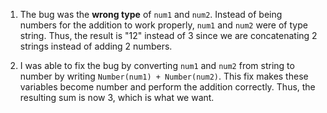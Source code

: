 1. The bug was the **wrong type** of ```num1``` and ```num2```. Instead of being numbers for the addition to work properly, ```num1``` and ```num2``` were of type string. Thus, the result is "12" instead of 3 since we are concatenating 2 strings instead of adding 2 numbers.

2. I was able to fix the bug by converting ```num1``` and ```num2``` from string to number by writing ```Number(num1) + Number(num2)```. This fix makes these variables become number and perform the addition correctly. Thus, the resulting sum is now 3, which is what we want.